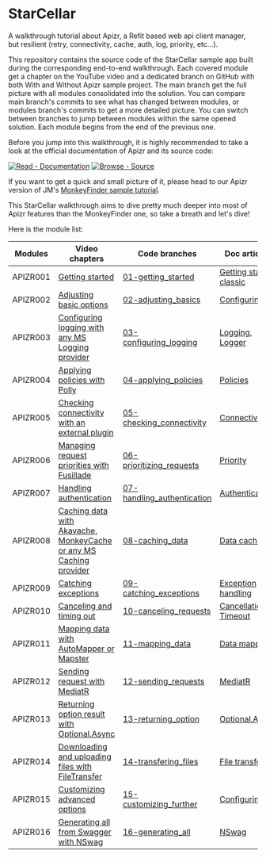 # StarCellar
A walkthrough tutorial about Apizr, a Refit based web api client manager, but resilient (retry, connectivity, cache, auth, log, priority, etc...).

This repository contains the source code of the StarCellar sample app built during the corresponding end-to-end walkthrough.
Each covered module get a chapter on the YouTube video and a dedicated branch on GitHub with both With and Without Apizr sample project.
The main branch get the full picture with all modules consolidated into the solution.
You can compare main branch's commits to see what has changed between modules, or modules branch's commits to get a more detailed picture.
You can switch between branches to jump between modules within the same opened solution.
Each module begins from the end of the previous one.

Before you jump into this walkthrough, it is highly recommended to take a look at the official documentation of Apizr and its source code:

[![Read - Documentation](https://img.shields.io/badge/read-documentation-blue?style=for-the-badge)](https://apizr.net/ "Go to project documentation") [![Browse - Source](https://img.shields.io/badge/browse-source_code-lightgrey?style=for-the-badge)](https://github.com/Respawnsive/Apizr "Go to project repository")

If you want to get a quick and small picture of it, please head to our Apizr version of JM's [MonkeyFinder sample tutorial](https://www.github.com).

This StarCellar walkthrough aims to dive pretty much deeper into most of Apizr features than the MonkeyFinder one, so take a breath and let's dive!

Here is the module list:

|Modules|Video chapters|Code branches|Doc articles|
|---|---|---|---|
|APIZR001|[Getting started](https://www.youtube.com)|[01-getting_started](https://www.github.com)|[Getting started classic](https://www.apizr.net/articles/gettingstarted_classic.html?tabs=tabid-extended)|
|APIZR002|[Adjusting basic options](https://www.youtube.com)|[02-adjusting_basics](https://www.github.com)|[Configuring](https://www.apizr.net/articles/config.html)|
|APIZR003|[Configuring logging with any MS Logging provider](https://www.youtube.com)|[03-configuring_logging](https://www.github.com)|[Logging](https://www.apizr.net/articles/config_logging.html?tabs=tabid-designing), [Logger](https://www.apizr.net/articles/config_logger.html?tabs=tabid-static)|
|APIZR004|[Applying policies with Polly](https://www.youtube.com)|[04-applying_policies](https://www.github.com)|[Policies](https://www.apizr.net/articles/config_policies.html?tabs=tabid-static)|
|APIZR005|[Checking connectivity with an external plugin](https://www.youtube.com)|[05-checking_connectivity](https://www.github.com)|[Connectivity](https://www.apizr.net/articles/config_connectivity.html?tabs=tabid-static)|
|APIZR006|[Managing request priorities with Fusillade](https://www.youtube.com)|[06-prioritizing_requests](https://www.github.com)|[Priority](https://www.apizr.net/articles/config_priority.html?tabs=tabid-designing)|
|APIZR007|[Handling authentication](https://www.youtube.com)|[07-handling_authentication](https://www.github.com)|[Authentication](https://www.apizr.net/articles/config_auth.html?tabs=tabid-static)|
|APIZR008|[Caching data with Akavache, MonkeyCache or any MS Caching provider](https://www.youtube.com)|[08-caching_data](https://www.github.com)|[Data caching](https://www.apizr.net/articles/config_datacaching.html?tabs=tabid-inmemory%2Ctabid-static)|
|APIZR009|[Catching exceptions](https://www.youtube.com)|[09-catching_exceptions](https://www.github.com)|[Exception handling](https://www.apizr.net/articles/config_exceptions.html?tabs=tabid-registering)|
|APIZR010|[Canceling and timing out](https://www.youtube.com)|[10-canceling_requests](https://www.github.com)|[Cancellation](https://www.apizr.net/articles/config_cancellation.html), [Timeout](https://www.apizr.net/articles/config_timeout.html?tabs=tabid-designing)|
|APIZR011|[Mapping data with AutoMapper or Mapster](https://www.youtube.com)|[11-mapping_data](https://www.github.com)|[Data mapping](https://www.apizr.net/articles/config_datamapping.html?tabs=tabid-static)|
|APIZR012|[Sending request with MediatR](https://www.youtube.com)|[12-sending_requests](https://www.github.com)|[MediatR](https://www.apizr.net/articles/config_mediatr.html?tabs=tabid-imediator)|
|APIZR013|[Returning option result with Optional.Async](https://www.youtube.com)|[13-returning_option](https://www.github.com)|[Optional.Async](https://www.apizr.net/articles/config_optional.html?tabs=tabid-imediator)|
|APIZR014|[Downloading and uploading files with FileTransfer](https://www.youtube.com)|[14-transfering_files](https://www.github.com)|[File transfer](https://www.apizr.net/articles/config_transfer.html?tabs=tabid-upload%2Ctabid-static%2Ctabid-globally)|
|APIZR015|[Customizing advanced options](https://www.youtube.com)|[15-customizing_further](https://www.github.com)|[Configuring](https://www.apizr.net/articles/config.html)|
|APIZR016|[Generating all from Swagger with NSwag](https://www.youtube.com)|[16-generating_all](https://www.github.com)|[NSwag](https://www.apizr.net/articles/tools_nswag.html)|